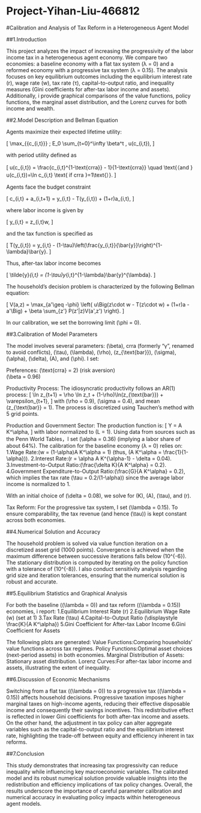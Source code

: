 # Project-Yihan-Liu-466812
#Calibration and Analysis of Tax Reform in a Heterogeneous Agent Model

##1.Introduction

This project analyzes the impact of increasing the progressivity of the labor income tax in a heterogeneous agent economy. We compare two economies: a baseline economy with a flat tax system (λ = 0) and a reformed economy with a progressive tax system (λ = 0.15). The analysis focuses on key equilibrium outcomes including the equilibrium interest rate (r), wage rate (w), tax rate (τ), capital-to-output ratio, and inequality measures (Gini coefficients for after-tax labor income and assets). Additionally, i provide graphical comparisons of the value functions, policy functions, the marginal asset distribution, and the Lorenz curves for both income and wealth.

##2.Model Description and Bellman Equation

Agents maximize their expected lifetime utility:

\[
\max_{\{c_{i,t}\}} \; E_0 \sum_{t=0}^\infty \beta^t \, u(c_{i,t}),
\]

with period utility defined as

\[
u(c_{i,t}) = \frac{c_{i,t}^{1-\text{crra}} - 1}{1-\text{crra}} \quad \text{（and } u(c_{i,t})=\ln c_{i,t} \text{ if crra }=1\text{）}.
\]

Agents face the budget constraint

\[
c_{i,t} + a_{i,t+1} = y_{i,t} - T(y_{i,t}) + (1+r)a_{i,t},
\]

where labor income is given by

\[
y_{i,t} = z_{i,t}w,
\]

and the tax function is specified as

\[
T(y_{i,t}) = y_{i,t} - (1-\tau)\left(\frac{y_{i,t}}{\bar{y}}\right)^{1-\lambda}\bar{y}.
\]

Thus, after-tax labor income becomes

\[
\tilde{y}_{i,t} = (1-\tau)y_{i,t}^{1-\lambda}\bar{y}^{\lambda}.
\]

The household’s decision problem is characterized by the following Bellman equation:

\[
V(a,z) = \max_{a'\geq -\phi} \left\{ u\Big(z\cdot w - T(z\cdot w) + (1+r)a - a'\Big) + \beta \sum_{z'} P(z'|z)V(a',z') \right\}.
\]

In our calibration, we set the borrowing limit \(\phi = 0\).

##3.Calibration of Model Parameters

The model involves several parameters: \(\beta\), crra (formerly “γ”, renamed to avoid conflicts), \(\tau\), \(\lambda\), \(\rho\), \(z_{\text{bar}}\), \(\sigma\), \(\alpha\), \(\delta\), \(A\), and \(\phi\). I set:

Preferences:
  \(\text{crra} = 2\) (risk aversion)  
  \(\beta = 0.96\)

Productivity Process:
  The idiosyncratic productivity follows an AR(1) process:
  \[
  \ln z_{t+1} = \rho \ln z_t + (1-\rho)\ln(z_{\text{bar}}) + \varepsilon_{t+1},
  \]
  with \(\rho = 0.9\), \(\sigma = 0.4\), and mean \(z_{\text{bar}} = 1\). The process is discretized using Tauchen’s method with 5 grid points.

Production and Government Sector: 
  The production function is:
  \[
  Y = A K^\alpha,
  \]
  with labor normalized to \(L = 1\). Using data from sources such as the Penn World Tables，I set \(\alpha = 0.36\) (implying a labor share of about 64%). The calibration for the baseline economy (λ = 0) relies on:
  1.Wage Rate:\(w = (1-\alpha)A K^\alpha = 1\) (thus, \(A K^\alpha = \frac{1}{1-\alpha}\)).
  2.Interest Rate:\(r = \alpha A K^{\alpha-1} - \delta = 0.04\).
  3.Investment-to-Output Ratio:\(\frac{\delta K}{A K^\alpha} = 0.2\).
  4.Government Expenditure-to-Output Ratio:\(\frac{G}{A K^\alpha} = 0.2\), which implies the tax rate \(\tau = 0.2/(1-\alpha)\) since the average labor income is normalized to 1.

  With an initial choice of \(\delta = 0.08\), we solve for \(K\), \(A\), \(\tau\), and \(r\).

Tax Reform:
  For the progressive tax system, I set \(\lambda = 0.15\). To ensure comparability, the tax revenue (and hence \(\tau\)) is kept constant across both economies.

##4.Numerical Solution and Accuracy

The household problem is solved via value function iteration on a discretized asset grid (1000 points). Convergence is achieved when the maximum difference between successive iterations falls below \(10^{-6}\). The stationary distribution is computed by iterating on the policy function with a tolerance of \(10^{-8}\). I also conduct sensitivity analysis regarding grid size and iteration tolerances, ensuring that the numerical solution is robust and accurate.

##5.Equilibrium Statistics and Graphical Analysis

For both the baseline (\(\lambda = 0\)) and tax reform (\(\lambda = 0.15\)) economies, i report:
1.Equilibrium Interest Rate \(r\)
2.Equilibrium Wage Rate \(w\) (set at 1)
3.Tax Rate \(\tau\)
4.Capital-to-Output Ratio \(\displaystyle \frac{K}{A K^\alpha}\)
5.Gini Coefficient for After-tax Labor Income
6.Gini Coefficient for Assets

The following plots are generated:
Value Functions:Comparing households’ value functions across tax regimes.
Policy Functions:Optimal asset choices (next-period assets) in both economies.
Marginal Distribution of Assets: Stationary asset distribution.
Lorenz Curves:For after-tax labor income and assets, illustrating the extent of inequality.

##6.Discussion of Economic Mechanisms

Switching from a flat tax (\(\lambda = 0\)) to a progressive tax (\(\lambda = 0.15\)) affects household decisions. Progressive taxation imposes higher marginal taxes on high-income agents, reducing their effective disposable income and consequently their savings incentives. This redistributive effect is reflected in lower Gini coefficients for both after-tax income and assets. On the other hand, the adjustment in tax policy can alter aggregate variables such as the capital-to-output ratio and the equilibrium interest rate, highlighting the trade-off between equity and efficiency inherent in tax reforms.

##7.Conclusion

This study demonstrates that increasing tax progressivity can reduce inequality while influencing key macroeconomic variables. The calibrated model and its robust numerical solution provide valuable insights into the redistribution and efficiency implications of tax policy changes. Overall, the results underscore the importance of careful parameter calibration and numerical accuracy in evaluating policy impacts within heterogeneous agent models.

